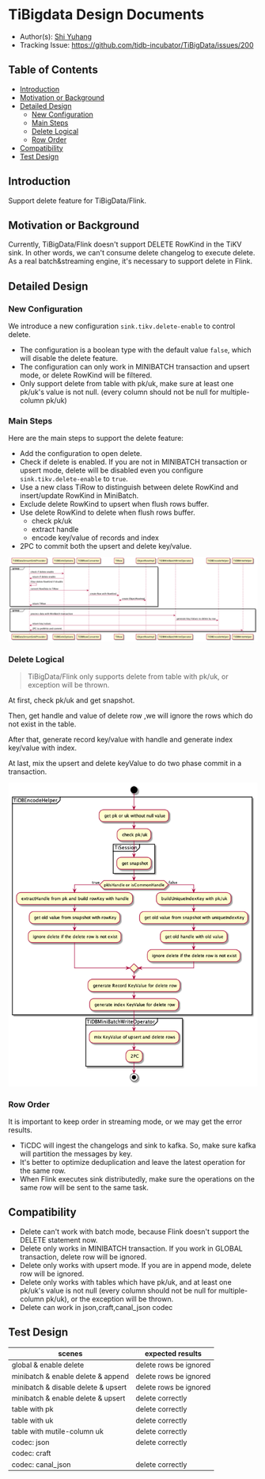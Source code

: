 # TiBigdata Design Documents

- Author(s): [Shi Yuhang](http://github.com/shiyuhang0)
- Tracking Issue: https://github.com/tidb-incubator/TiBigData/issues/200

## Table of Contents

* [Introduction](#introduction)
* [Motivation or Background](#motivation-or-background)
* [Detailed Design](#detailed-design)
  * [New Configuration](#new-configuration)
  * [Main Steps](#main-steps)
  * [Delete Logical](#delete-logical)
  * [Row Order](#row-order)
* [Compatibility](#compatibility)
* [Test Design](#test-design)

## Introduction

Support delete feature for TiBigData/Flink.

## Motivation or Background

Currently, TiBigData/Flink doesn't support DELETE RowKind in the TiKV sink. In other words, we can't consume delete changelog to execute delete.
As a real batch&streaming engine, it's necessary to support delete in Flink.

## Detailed Design

### New Configuration

We introduce a new configuration `sink.tikv.delete-enable` to control delete.
- The configuration is a boolean type with the default value `false`, which will disable the delete feature.
- The configuration can only work in MINIBATCH transaction and upsert mode, or delete RowKind will be filtered.
- Only support delete from table with pk/uk, make sure at least one pk/uk's value is not null. (every column should not be null for multiple-column pk/uk)

### Main Steps

Here are the main steps to support the delete feature:
- Add the configuration to open delete.
- Check if delete is enabled. If you are not in MINIBATCH transaction or upsert mode, delete will be disabled even you configure `sink.tikv.delete-enable` to `true`.
- Use a new class TiRow to distinguish between delete RowKind and insert/update RowKind in MiniBatch.
- Exclude delete RowKind to upsert when flush rows buffer.
- Use delete RowKind to delete when flush rows buffer.
  - check pk/uk
  - extract handle
  - encode key/value of records and index
- 2PC to commit both the upsert and delete key/value.

![image alt text](imgs/delete_feature/delete.png)

### Delete Logical

> TiBigData/Flink only supports delete from table with pk/uk, or exception will be thrown.

At first, check pk/uk and get snapshot.

Then, get handle and value of delete row ,we will ignore the rows which do not exist in the table.

After that, generate record key/value with handle and generate index key/value with index.

At last, mix the upsert and delete keyValue to do two phase commit in a transaction.

![image alt text](imgs/delete_feature/delete_logical.png)

### Row Order

It is important to keep order in streaming mode, or we may get the error results.
- TiCDC will ingest the changelogs and sink to kafka. So, make sure kafka will partition the messages by key.
- It's better to optimize deduplication and leave the latest operation for the same row.
- When Flink executes sink distributedly, make sure the operations on the same row will be sent to the same task.

## Compatibility

- Delete can't work with batch mode, because Flink doesn't support the DELETE statement now.
- Delete only works in MINIBATCH transaction. If you work in GLOBAL transaction, delete row will be ignored.
- Delete only works with upsert mode. If you are in append mode, delete row will be ignored.
- Delete only works with tables which have pk/uk, and at least one pk/uk's value is not null (every column should not be null for multiple-column pk/uk), or the exception will be thrown.
- Delete can work in json,craft,canal_json codec



## Test Design

| scenes                              | expected results        |
|-------------------------------------|-------------------------|
| global & enable delete              | delete rows be ignored  |
| minibatch & enable delete & append  | delete rows be ignored  |
| minibatch & disable delete & upsert | delete rows be ignored  |
| minibatch & enable delete & upsert  | delete correctly        |
| table with pk                       | delete correctly        |
| table with uk                       | delete correctly        |
| table with mutile-column uk         | delete correctly        |
| codec: json                         | delete correctly        |
| codec: craft                        |                         |
| codec: canal_json                   | delete correctly        |
